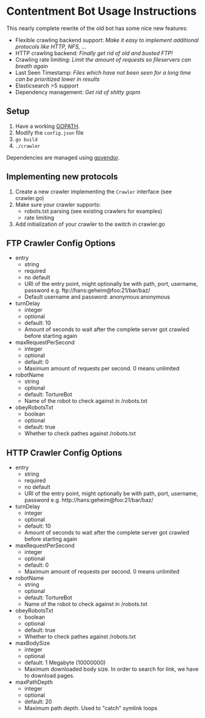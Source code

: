 # Contentment Bot Usage Instructions
This nearly complete rewrite of the old bot has some nice new features:
- Flexible crawling backend support: *Make it easy to implement additional protocols like HTTP, NFS, …*
- HTTP crawling backend: *Finally get rid of old and busted FTP!*
- Crawling rate limiting: *Limit the amount of requests so fileservers can breath again*
- Last Seen Timestamp: *Files which have not been seen for a long time can be prioritized lower in results*
- Elasticsearch >5 support
- Dependency management: *Get rid of shitty gopm*

## Setup

1. Have a working [GOPATH](https://golang.org/doc/code.html#GOPATH).
2. Modify the `config.json` file
3. `go build`
4. `./crawler`

Dependencies are managed using [govendor](https://github.com/kardianos/govendor).

## Implementing new protocols

1. Create a new crawler implementing the `Crawler` interface (see crawler.go)
2. Make sure your crawler supports:
   * robots.txt parsing (see existing crawlers for examples)
   * rate limiting
3. Add initialization of your crawler to the switch in crawler.go

## FTP Crawler Config Options

* entry
  * string
  * required
  * no default
  * URI of the entry point, might optionally be with path, port, username, password e.g. ftp://hans:geheim@foo:21/bar/baz/
  * Default username and password: anonymous:anonymous
* turnDelay
  * integer
  * optional
  * default: 10
  * Amount of seconds to wait after the complete server got crawled before starting again
* maxRequestPerSecond
  * integer
  * optional
  * default: 0
  * Maximum amount of requests per second. 0 means unlimited
* robotName
  * string
  * optional
  * default: TortureBot
  * Name of the robot to check against in /robots.txt
* obeyRobotsTxt
  * boolean
  * optional
  * default: true
  * Whether to check pathes against /robots.txt

## HTTP Crawler Config Options

* entry
  * string
  * required
  * no default
  * URI of the entry point, might optionally be with path, port, username, password e.g. http://hans:geheim@foo:21/bar/baz/
* turnDelay
  * integer
  * optional
  * default: 10
  * Amount of seconds to wait after the complete server got crawled before starting again
* maxRequestPerSecond
  * integer
  * optional
  * default: 0
  * Maximum amount of requests per second. 0 means unlimited
* robotName
  * string
  * optional
  * default: TortureBot
  * Name of the robot to check against in /robots.txt
* obeyRobotsTxt
  * boolean
  * optional
  * default: true
  * Whether to check pathes against /robots.txt
* maxBodySize
  * integer
  * optional
  * default: 1 Megabyte (10000000)
  * Maximum downloaded body size. In order to search for link, we have to download pages.
* maxPathDepth
  * integer
  * optional
  * default: 20
  * Maximum path depth. Used to "catch" symlink loops
